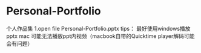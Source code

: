 # Personal-Portfolio
 个人作品集 
1.open file Personal-Portfolio.pptx
tips：
最好使用windows播放pptx
mac 可能无法播放ppt内视频（macbook自带的Quicktime player解码可能会有问题）
